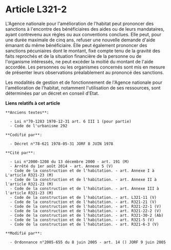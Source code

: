 # Article L321-2

L'Agence nationale pour l'amélioration de l'habitat peut prononcer des sanctions à l'encontre des bénéficiaires des aides ou
de leurs mandataires, ayant contrevenu aux règles ou aux conventions conclues. Elle peut, pour une durée maximale de cinq
ans, refuser une nouvelle demande d'aide émanant du même bénéficiaire. Elle peut également prononcer des sanctions
pécuniaires dont le montant, fixé compte tenu de la gravité des faits reprochés et de la situation financière de la personne
ou de l'organisme intéressés, ne peut excéder la moitié du montant de l'aide accordée. Les personnes ou les organismes
concernés sont mis en mesure de présenter leurs observations préalablement au prononcé des sanctions.

Les modalités de gestion et de fonctionnement de l'Agence nationale pour l'amélioration de l'habitat, notamment l'utilisation
de ses ressources, sont déterminées par un décret en conseil d'Etat.

**Liens relatifs à cet article**

	**Anciens textes**:

	  - Loi n°70-1283 1970-12-31 art. 6 III 1 (pour partie)
	  - Code de l'urbanisme 292

	**Codifié par**:

	  - Décret n°78-621 1978-05-31 JORF 8 JUIN 1978

	**Cité par**:

	  - Loi n°2000-1208 du 13 décembre 2000 - art. 191 (M)
	  - Arrêté du 1er août 2014 - art. Annexe 5 (V)
	  - Code de la construction et de l'habitation. - art. Annexe I à L'article R321-23 (M)
	  - Code de la construction et de l'habitation. - art. Annexe II à l'article R321-23 (M)
	  - Code de la construction et de l'habitation. - art. Annexe III à l'article R321-23 (M)
	  - Code de la construction et de l'habitation. - art. L321-11 (V)
	  - Code de la construction et de l'habitation. - art. R321-21 (V)
	  - Code de la construction et de l'habitation. - art. R321-22-1 (V)
	  - Code de la construction et de l'habitation. - art. R321-22-2 (V)
	  - Code de la construction et de l'habitation. - art. R321-30-2 (Ab)
	  - Code de la construction et de l'habitation. - art. R321-5 (V)
	  - Code de la construction et de l'habitation. - art. R321-6-3 (V)

	**Modifié par**:

	  - Ordonnance n°2005-655 du 8 juin 2005 - art. 14 () JORF 9 juin 2005
